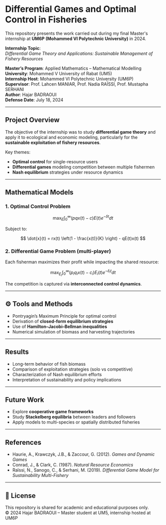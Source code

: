 #  Differential Games and Optimal Control in Fisheries

This repository presents the work carried out during my final Master's internship at **UM6P (Mohammed VI Polytechnic University)** in 2024.

 **Internship Topic**:  
*Differential Game Theory and Applications: Sustainable Management of Fishery Resources*

 **Master’s Program**: Applied Mathematics – Mathematical Modelling  
 **University**: Mohammed V University of Rabat (UM5)  
 **Internship Host**: Mohammed VI Polytechnic University (UM6P)  
 **Supervisor**: Prof. Lahcen MANIAR, Prof. Nadia RAÏSSI, Prof. Mustapha SERHANI  
 **Author**: Hajar BADRAOUI  
 **Defense Date**: July 18, 2024  

---

##  Project Overview

The objective of the internship was to study **differential game theory** and apply it to ecological and economic modeling, particularly for the **sustainable exploitation of fishery resources**.

Key themes:

-  **Optimal control** for single-resource users
-  **Differential games** modeling competition between multiple fishermen
-  **Nash equilibrium** strategies under resource dynamics

---

##  Mathematical Models

### 1. Optimal Control Problem

$$
\max_E \int_0^\infty (pqx(t) - c)E(t) e^{-\delta t} dt
$$

Subject to:

$$
\dot{x}(t) = rx(t) \left(1 - \frac{x(t)}{K} \right) - qE(t)x(t)
$$

### 2. Differential Game Problem (multi-player)

Each fisherman maximizes their profit while impacting the shared resource:

$$
\max_{E_i} \int_0^\infty (p_i q_i x(t) - c_i)E_i(t) e^{-\delta_i t} dt
$$

The competition is captured via **interconnected control dynamics**.

---

## ⚙ Tools and Methods

- Pontryagin’s Maximum Principle for optimal control
- Derivation of **closed-form equilibrium strategies**
- Use of **Hamilton–Jacobi–Bellman inequalities**
- Numerical simulation of biomass and harvesting trajectories

---

##  Results

- Long-term behavior of fish biomass
- Comparison of exploitation strategies (solo vs competitive)
- Characterization of Nash equilibrium efforts
- Interpretation of sustainability and policy implications

---

##  Future Work

- Explore **cooperative game frameworks**
- Study **Stackelberg equilibria** between leaders and followers
- Apply models to multi-species or spatially distributed fisheries

---

##  References

- Haurie, A., Krawczyk, J.B., & Zaccour, G. (2012). *Games and Dynamic Games*  
- Conrad, J., & Clark, C. (1987). *Natural Resource Economics*  
- Raïssi, N., Sanogo, C., & Serhani, M. (2019). *Differential Game Model for Sustainability Multi-Fishery*

---

## 📎 License

This repository is shared for academic and educational purposes only.  
© 2024 Hajar BADRAOUI – Master student at UM5, internship hosted at UM6P
